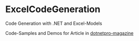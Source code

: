 # ExcelCodeGeneration
Code Generation with .NET and Excel-Models

Code-Samples and Demos for Article in [dotnetpro-magazine](http://www.dotnetpro.de/)
